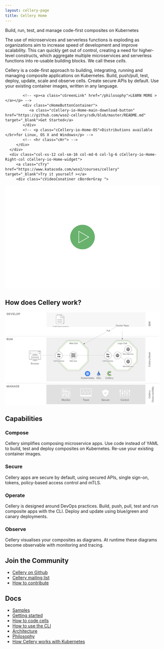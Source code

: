 ```yaml
---
layout: cellery-page
title: Cellery Home
---
```

<div class="row cCellery-io-White-row cCelleryIntro" style="padding-top:0; background-image:none;">
   <div class="container">
      <div class="col-xs-12 col-sm-12 col-md-12 col-lg-12 cCellery-io-Home-Tag">
         <div>
            <p class="cMainParagraph">Build, run, test, and manage code-first composites on Kubernetes</p>
         </div>
      </div>
      <div class="col-xs-12 col-sm-16 col-md-6 col-lg-6 cCellery-io-Home-Left-col">
         <div class="col-xs-12 col-sm-12 col-md-12 col-lg-12 cCellery-io-Home-main-content-wraper">
         <div class="col-xs-12 col-sm-12 col-md-12 col-lg-12 cCellery-io-Home-main-instructions cLeft-pading-none">
               <p>The use of microservices and serverless functions is exploding as organizations aim to increase speed of development and improve scalability.
This can quickly get out of control, creating a need for higher-level constructs,
which aggregate multiple microservices and serverless functions into re-usable building blocks. We call these <i>cells</i>. 


</p>
            </div>
            <div class="col-xs-12 col-sm-12 col-md-12 col-lg-12 cCellery-io-Home-main-instructions cLeft-pading-none">
               <p>Cellery is a code-first approach to building, integrating, running and managing composite applications on Kubernetes. 
Build, push/pull, test, deploy, update, scale and observe cells. Create secure APIs by default. 
Use your existing container images, written in any language.

</p>
            </div>
                        

            <!-- <p><a class="cGreenLink" href="/philosophy">LEARN MORE ></a></p> -->
            <div class="cHomeButtonContainer">
               <a class="cCellery-io-Home-main-download-button" href="https://github.com/wso2-cellery/sdk/blob/master/README.md" target="_blank">Get Started</a>
            </div>
            <!-- <p class="cCellery-io-Home-OS">Distributions available </br>for Linux, OS X and Windows</p> -->
            <!-- <hr class="cHr"> -->
         </div>
      </div>
      <div class="col-xs-12 col-sm-16 col-md-6 col-lg-6 cCellery-io-Home-Right-col cCellery-io-Home-widget">
         <a class="cTry" href="https://www.katacoda.com/wso2/courses/cellery" target="_blank">Try it yourself ></a>
         <div class="cVideoConatiner cBorderGray ">
 <div class="VideoR-one cGoToTop" id="videoClick_1" onclick="this.nextElementSibling.style.display = 'block'; this.style.display = 'none'">
          <img src="/img/play.svg"/>
                </div>
                <div class="embed-responsive embed-responsive-16by9 " style="display:none">
<div class="embed-container" id="video_1"></div>
                </div>
</div>
      </div>
   </div>
</div>
<div class="row cCellery-io-Gray-row">
   <div class="container" data-aos="fade-up">
      <div class="col-xs-12 col-sm-8 col-md-8 col-lg-8">
         <h2>How does Cellery work?</h2>
      </div>
      <!-- <div class="col-xs-12 col-sm-12 col-md-10 col-lg-10 cListContainerHome">
         <ul>
            <li> Write simple code that packages microservices together into cells, which are simply groups of microservices with well-defined APIs.</li>
            <li>Compile cells into immutable images. Push and pull images from any docker repository.</li>
            <li>Connect cells together into applications.</li>
            <li>Your application is secure by default using mTLS and JWT tokens with embedded microgateways.</li>
            <li>Manage and observe cells with simple tools, tracing, and monitoring.</li>
            <li>Cellery extends Kubernetes and Istio, supporting multiple clouds including Google, AWS, Azure and OpenShift.</li>
            <li>Cellery is completely open source and supports writing apps in any language</li>
         </ul>
      </div> -->
      <div class="col-xs-12 col-sm-12 col-md-12 col-lg-12 cDaigramContainerHome">
       <div class="cDiagramBorder"  data-aos="fade-up">
         <div class="cChinaAdvantageBlock" data-aos="fade-up">
            <img src="/img/diagram/cellery-architecture_step-01.svg"/>
         </div>
         <div class="cChinaAdvantageBlock" data-aos="fade-up" data-aos-anchor-placement="bottom-bottom" style="margin-top: -60px;">
            <img src="/img/diagram/cellery-architecture_step-02.svg"/>
         </div>
         <div class="cChinaAdvantageBlock" data-aos="fade-up">
            <img src="/img/diagram/cellery-architecture_step-03.svg"/>
         </div>
         </div>
      </div>
   </div>
   </div>

<div class="row cCellery-io-White-row" style="padding-top:0;">
   <div class="container">
      <div class="col-xs-12 col-sm-12 col-md-12 col-lg-12  cCelleryBoxHomeContainer">
         <div class="col-xs-12 col-sm-12 col-md-12 col-lg-12">
            <h2>Capabilities</h2>
         </div>
         <div class="col-xs-12 col-sm-12 col-md-3 col-lg-3" >
            <div class="cCelleryBoxHome">
               <!-- <div class="cCelleryBoxImg">
                  <img src="/img/create-cloud.svg"/>
               </div> -->
               <h3 class="box1">Compose</h3>
               <p>Cellery simplifies composing microservice apps. Use code instead of YAML to build, test and deploy composites on Kubernetes. Re-use your existing container images.</p>
            </div>
         </div> 
         <div class="col-xs-12 col-sm-12 col-md-3 col-lg-3 " >
            <div class="cCelleryBoxHome">
               <!-- <div class="cCelleryBoxImg">
                  <img src="/img/structure-secure.svg"/>
               </div> -->
               <h3 class="box3">Secure</h3>
               <p>Cellery apps are secure by default, using secured APIs, single sign-on, tokens, policy-based access control and mTLS.
</p>
            </div>
         </div>
         <div class="col-xs-12 col-sm-12 col-md-3 col-lg-3 " >
            <div class="cCelleryBoxHome">
               <!-- <div class="cCelleryBoxImg">
                  <img src="/img/agile-dev.svg"/>
               </div> -->
               <h3 class="box2">Operate</h3>
               <p>Cellery is designed around DevOps practices. Build, push, pull, test and run composite apps with the CLI. Deploy and update  using blue/green and canary deployments.
</p>
            </div>
         </div>
         <div class="col-xs-12 col-sm-12 col-md-3 col-lg-3 " >
            <div class="cCelleryBoxHome">
               <!-- <div class="cCelleryBoxImg">
                  <img src="/img/observable.svg"/>
               </div> -->
               <h3 class="box4">Observe</h3>
               <p>Cellery visualises your composites as diagrams. At runtime these diagrams become observable with monitoring and tracing.</p>
            </div>
         </div>
         <!-- <div class="col-xs-12 col-sm-12 col-md-6 col-lg-6 cCelleryLinksomeContainer">
            <ul>
               <li>
                  <a href="">Try out Cellery on Katacoda</a>
               </li>
               <li>
                  <a href="">Get started with Cellery on GCP or Kubernetes</a>
               </li>
            </ul>
            </div> -->
      </div>
      <div class=""></div>
   </div>
</div>

<!-- <div class="row cCellery-io-Gray-row" id="Get-Started">
<div class="container">
   <div class="col-xs-12 col-sm-12 col-md-6 col-lg-6 cListContainerHome">
      <h2>Get Started</h2>
   </div>
</div> -->
<div class="row cCellery-io-White-row">
   <div class="container">
      <div class="col-xs-12 col-sm-12 col-md-6 col-lg-6 cListContainerHome cLinksList">
      <h2 id="community">Join the Community</h2>
      <ul>
        <li><a href="https://github.com/wso2-cellery/sdk" target="_blank">Cellery on Github</a></li>
        <li><a href="https://groups.google.com/forum/#!forum/wso2-cellery-dev" target="_blank">Cellery mailing list</a></li>
        <li><a href="https://github.com/wso2-cellery/sdk/blob/master/CONTRIBUTING.md" target="_blank">How to contribute</a></li>
      </ul>
      </div>
      <div class="col-xs-12 col-sm-12 col-md-6 col-lg-6 cListContainerHome cLinksList">
      <h2 id="docs">Docs</h2>
      <ul>
        <li><a href="https://github.com/wso2-cellery/samples" target="_blank">Samples</a></li>
        <li><a href="https://github.com/wso2-cellery/sdk/blob/master/README.md" target="_blank">Getting started</a></li>
        <li><a href="https://github.com/wso2-cellery/sdk/blob/master/docs/cell-reference.md" target="_blank">How to code cells</a></li>
        <li><a href="https://github.com/wso2-cellery/sdk/blob/master/docs/cli-reference.md" target="_blank">How to use the CLI</a></li>
        <li><a href="https://github.com/wso2-cellery/sdk/blob/master/docs/cellery-architecture.md" target="_blank">Architecture</a></li>
        <li><a href="https://github.com/wso2-cellery/sdk/blob/master/docs/cellery-philosophy.md" target="_blank">Philosophy</a></li>
        <li><a href="https://github.com/wso2-cellery/sdk/blob/master/docs/cellery-and-kubernetes.md" target="_blank">How Cellery 
        works with Kubernetes</a></li>
      </ul>
   </div>
</div>

<script>
        $(document).ready(function() {

            $('.cCelleryDemo').addClass("cCelleryDemoClass");

        });

        $('.VideoR-one').click(function() {

            var videos = ["", "SkgrHUhK4SI"];

            var video_div = $(this).attr('id');
            var video_div = video_div.split("_");
            var vcode = video_div[1];

            $("#video_" + vcode).html('<iframe width="100%" height="373" src="https://www.youtube.com/embed/' + videos[vcode] + '?autoplay=1&wmode=transparent&VQ=HD1080" frameborder="0" allowfullscreen wmode="Opaque" allow="autoplay"></iframe>');
            $("#video_" + vcode).show();
            $('.cPlayTitle').toggleClass('cPlay');

            $('.cVideoRow').addClass('cPLAY-VideoRow');
            $('.cConVideoContainer').addClass('cPLAY-VideoContainer');

        });
    </script>
 <style>
.cVideoConatiner {
   background-image: url("/img/demo.jpg");
   background-repeat: no-repaet;
}
</style>